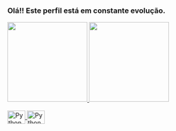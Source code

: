 ### Olá!! Este perfil está em constante evolução.


 <div>
   <a href="https://github.com/MMarquesOS">
   <img height="180em" src="https://github-readme-stats.vercel.app/api?username=MMarquesOS&show_icons=true&theme=tokyonight&include_all_commits=true&count_private=true"/>
   <img height="180em" src="https://github-readme-stats.vercel.app/api/top-langs/?username=MMarquesOS&layout=compact&langs_count=6&theme=tokyonight"/>

</div>
<div style="display: inline_block"><br>
  <img align="center" alt= "Python" height="30" width="40" src="https://cdn.jsdelivr.net/gh/devicons/devicon/icons/python/python-original.svg">          
  <img align="center" alt= "Python" height="30" width="40" src="https://cdn.jsdelivr.net/gh/devicons/devicon/icons/r/r-original.svg"/>          
  
</div>
 
 
 <br>
